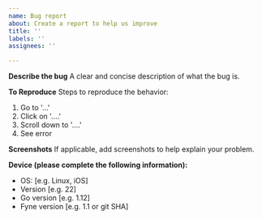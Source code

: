 ```yaml
---
name: Bug report
about: Create a report to help us improve
title: ''
labels: ''
assignees: ''

---
```


**Describe the bug**
A clear and concise description of what the bug is.

**To Reproduce**
Steps to reproduce the behavior:
1. Go to '...'
2. Click on '....'
3. Scroll down to '....'
4. See error

**Screenshots**
If applicable, add screenshots to help explain your problem.

**Device (please complete the following information):**
 - OS: [e.g. Linux, iOS]
 - Version [e.g. 22]
 - Go version [e.g. 1.12]
 - Fyne version [e.g. 1.1 or git SHA]
